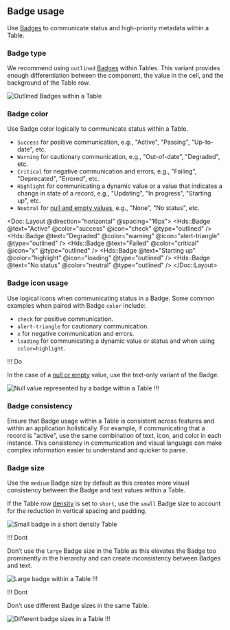 ## Badge usage

Use [Badges](/components/badge) to communicate status and high-priority metadata within a Table.

### Badge type

We recommend using `outlined` [Badges](/components/badge) within Tables. This variant provides enough differentiation between the component, the value in the cell, and the background of the Table row.

![Outlined Badges within a Table](/assets/components/table/outlined-badge-within-table.png)

### Badge color

Use Badge color logically to communicate status within a Table.

- `Success` for positive communication, e.g., "Active", "Passing", "Up-to-date", etc.
- `Warning` for cautionary communication, e.g., "Out-of-date", "Degraded", etc.
- `Critical` for negative communication and errors, e.g., "Failing", "Deprecated", "Errored", etc.
- `Highlight` for communicating a dynamic value or a value that indicates a change in state of a record, e.g., "Updating", "In progress", "Starting up", etc.
- `Neutral` for [null and empty values](#null-values), e.g., "None", "No status", etc.

<Doc::Layout @direction="horizontal" @spacing="16px">
  <Hds::Badge @text="Active" @color="success" @icon="check" @type="outlined" />
  <Hds::Badge @text="Degraded" @color="warning" @icon="alert-triangle" @type="outlined" />
  <Hds::Badge @text="Failed" @color="critical" @icon="x" @type="outlined" />
  <Hds::Badge @text="Starting up" @color="highlight" @icon="loading" @type="outlined" />
  <Hds::Badge @text="No status" @color="neutral" @type="outlined" />
</Doc::Layout>

### Badge icon usage

Use logical icons when communicating status in a Badge. Some common examples when paired with Badge `color` include:

- `check` for positive communication.
- `alert-triangle` for cautionary communication.
- `x` for negative communication and errors.
- `loading` for communicating a dynamic value or status and when using `color=highlight`.

!!! Do

In the case of a [null or empty](#null-values) value, use the text-only variant of the Badge.

![Null value represented by a badge within a Table](/assets/components/table/badge-table-null-value.png)
!!!

### Badge consistency

Ensure that Badge usage within a Table is consistent across features and within an application holistically. For example, if communicating that a record is "active", use the same combination of text, icon, and color in each instance. This consistency in communication and visual language can make complex information easier to understand and quicker to parse.

### Badge size

Use the `medium` Badge size by default as this creates more visual consistency between the Badge and text values within a Table.

If the Table row [density](#density) is set to `short`, use the `small` Badge size to account for the reduction in vertical spacing and padding.

![Small badge in a short density Table](/assets/components/table/table-density-small-badge.png)

!!! Dont

Don’t use the `large` Badge size in the Table as this elevates the Badge too prominently in the hierarchy and can create inconsistency between Badges and text.

![Large badge within a Table](/assets/components/table/large-badge-in-table.png)
!!!

!!! Dont

Don’t use different Badge sizes in the same Table.

![Different badge sizes in a Table](/assets/components/table/different-badge-sizes.png)
!!!

